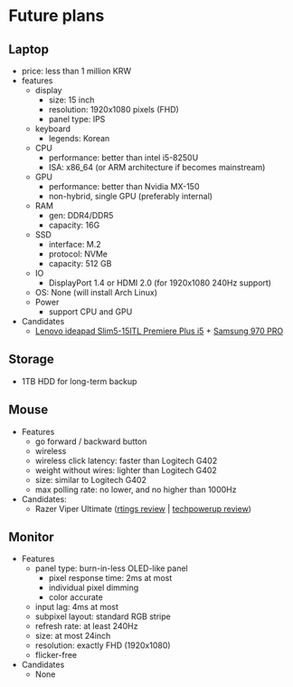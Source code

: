 # Future plans

## Laptop

- price: less than 1 million KRW
- features
  - display
    - size: 15 inch
    - resolution: 1920x1080 pixels (FHD)
    - panel type: IPS
  - keyboard
    - legends: Korean
  - CPU
    - performance: better than intel i5-8250U
    - ISA: x86_64 (or ARM architecture if becomes mainstream)
  - GPU
    - performance: better than Nvidia MX-150
    - non-hybrid, single GPU (preferably internal)
  - RAM
    - gen: DDR4/DDR5
    - capacity: 16G
  - SSD
    - interface: M.2
    - protocol: NVMe
    - capacity: 512 GB
  - IO
    - DisplayPort 1.4 or HDMI 2.0 (for 1920x1080 240Hz support)
  - OS: None (will install Arch Linux)
  - Power
    - support CPU and GPU
- Candidates
  - [Lenovo ideapad Slim5-15ITL Premiere Plus i5](https://prod.danawa.com/info/?pcode=13126763) + [Samsung 970 PRO](https://prod.danawa.com/info/?pcode=6096738)

## Storage

- 1TB HDD for long-term backup

## Mouse

- Features
  - go forward / backward button
  - wireless
  - wireless click latency: faster than Logitech G402
  - weight without wires: lighter than Logitech G402
  - size: similar to Logitech G402
  - max polling rate: no lower, and no higher than 1000Hz
- Candidates:
  - Razer Viper Ultimate ([rtings review](https://www.rtings.com/mouse/reviews/razer/viper-ultimate) | [techpowerup review](https://www.techpowerup.com/review/razer-viper-ultimate/))

## Monitor

- Features
  - panel type: burn-in-less OLED-like panel
    - pixel response time: 2ms at most
    - individual pixel dimming
    - color accurate
  - input lag: 4ms at most
  - subpixel layout: standard RGB stripe
  - refresh rate: at least 240Hz
  - size: at most 24inch
  - resolution: exactly FHD (1920x1080)
  - flicker-free
- Candidates
  - None

